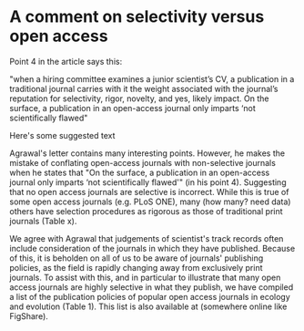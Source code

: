 # A comment on selectivity versus open access

Point 4 in the article says this: 

"when a hiring committee examines a junior scientist’s CV, a publication in a traditional journal carries with it the weight associated with the journal’s reputation for selectivity, rigor, novelty, and yes, likely impact. On the surface, a publication in an open-access journal only imparts ‘not scientifically flawed"

Here's some suggested text

Agrawal's letter contains many interesting points. However, he makes the mistake of conflating open-access journals with non-selective journals when he states that "On the surface, a publication in an open-access journal only imparts ‘not scientifically flawed'" (in his point 4). Suggesting that no open access journals are selective is incorrect. While this is true of some open access journals (e.g. PLoS ONE), many (how many? need data) others have selection procedures as rigorous as those of traditional print journals (Table x).

We agree with Agrawal that judgements of scientist's track records often include consideration of the journals in which they have published. Because of this, it is beholden on all of us to be aware of journals' publishing policies, as the field is rapidly changing away from exclusively print journals. To assist with this, and in particular to illustrate that many open access journals are highly selective in what they publish, we have compiled a list of the publication policies of popular open access journals in ecology and evolution (Table 1). This list is also available at (somewhere online like FigShare). 